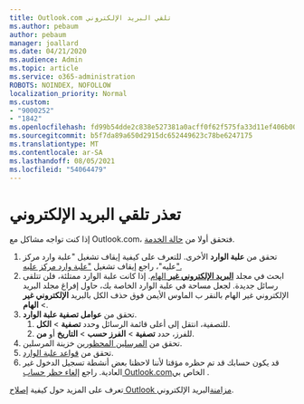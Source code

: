 ```yaml
---
title: Outlook.com تلقي البريد الإلكتروني
ms.author: pebaum
author: pebaum
manager: joallard
ms.date: 04/21/2020
ms.audience: Admin
ms.topic: article
ms.service: o365-administration
ROBOTS: NOINDEX, NOFOLLOW
localization_priority: Normal
ms.custom:
- "9000252"
- "1842"
ms.openlocfilehash: fd99b54dde2c838e527381a0acff0f62f575fa33d11ef406b005761399b969a5
ms.sourcegitcommit: b5f7da89a650d2915dc652449623c78be6247175
ms.translationtype: MT
ms.contentlocale: ar-SA
ms.lasthandoff: 08/05/2021
ms.locfileid: "54064479"
---
```

# <a name="unable-to-receive-email"></a>تعذر تلقي البريد الإلكتروني

إذا كنت تواجه مشاكل مع Outlook.com، فتحقق أولا من [حالة الخدمة](https://go.microsoft.com/fwlink/p/?linkid=837482).

1. تحقق من **علبة الوارد** الأخرى. للتعرف على كيفية إيقاف تشغيل "علبة وارد مركز عليه"، راجع إيقاف تشغيل ["علبة وارد مركز عليه".](https://support.office.com/article/f714d94d-9e63-4217-9ccb-6cb2986aa1b2) 
2. ابحث في مجلد [ **البريد الإلكتروني غير** الهام](https://outlook.live.com/mail/junkemail). إذا كانت علبة الوارد ممتلئة، فلن تتلقى رسائل جديدة. لجعل مساحة في علبة الوارد الخاصة بك، حاول إفراغ مجلد البريد الإلكتروني غير الهام بالنقر ب الماوس الأيمن فوق حذف الكل بالبريد **الإلكتروني غير**  >  **الهام**.
3. تحقق من **عوامل تصفية علبة الوارد**. 
    1. للتصفية، انتقل إلى أعلى قائمة الرسائل وحدد **تصفية**  >  **الكل**.
    2. للفرز، حدد **تصفية**  >  **الفرز حسب**  >  **التاريخ** أو **من**.
4. تحقق من [المرسلين المحظورين](https://outlook.live.com/mail/options/mail/junkEmail) خزينة المرسلين.
5. تحقق من [قواعد علبة الوارد](https://outlook.live.com/mail/options/mail/rules).
6. قد يكون حسابك قد تم حظره مؤقتا لأننا لاحظنا بعض أنشطة تسجيل الدخول غير العادية. راجع [إلغاء حظر حساب Outlook.com](https://support.office.com/article/f4ad2701-d166-4d8b-8a6a-9af2a1f8a4c4)الخاص بي .

تعرف على المزيد حول كيفية [إصلاح Outlook مزامنة](https://support.office.com/article/d39e3341-8d79-4bf1-b3c7-ded602233642)البريد الإلكتروني.